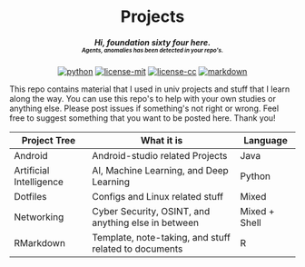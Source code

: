 <h1 align="center"> Projects </h1>
<h5 align = "center"> <b> Hi, foundation sixty four here. </b><br>
<i><sup><sup> Agents, anomalies has been detected in your repo's. </sup></sup></i></h5>

<p align="center">
	<a href="https://www.python.org/"><img src="https://img.shields.io/badge/Made%20with-Python-1f425f.svg" alt="python"></a>
	<a href="https://opensource.org/licenses/MIT"><img src="https://img.shields.io/badge/License-MIT-yellow.svg" alt="license-mit"></a>
	<a href="https://creativecommons.org/licenses/by-nc/4.0/"><img src="https://img.shields.io/badge/License-CC%20BY--NC%204.0-lightgrey.svg" alt="license-cc"></a>
	<a href="http://commonmark.org"><img src="https://img.shields.io/badge/Made%20with-Markdown-1f425f.svg" alt="markdown"></a>
</p>


This repo contains material that I used in univ projects and stuff that I learn along
the way. You can use this repo's to help with your own studies or anything else. Please
post issues if something's not right or wrong. Feel free to suggest something that you
want to be posted here. Thank you!

| Project Tree            | What it is                                            | Language      |
| ------------            | ----------                                            | --------      |
| Android                 | Android-studio related Projects                       | Java          |
| Artificial Intelligence | AI, Machine Learning, and Deep Learning               | Python        |
| Dotfiles                | Configs and Linux related stuff                       | Mixed         |
| Networking              | Cyber Security, OSINT, and anything else in between   | Mixed + Shell |
| RMarkdown               | Template, note-taking, and stuff related to documents | R             |


